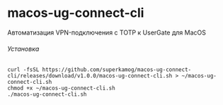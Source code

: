 # macos-ug-connect-cli
Автоматизация VPN-подключения с TOTP к UserGate для MacOS
###### Установка
```
curl -fsSL https://github.com/superkamog/macos-ug-connect-cli/releases/download/v1.0.0/macos-ug-connect-cli.sh > ~/macos-ug-connect-cli.sh
chmod +x ~/macos-ug-connect-cli.sh
./macos-ug-connect-cli.sh
```
